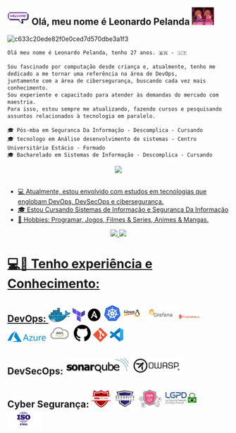 ## <a target="_blank" rel="noopener noreferrer" href="/assets//welcomeglitch.gif"><img src="/assets//welcomeglitch.gif" width="50px" style="max-width: 100%;"></a> Olá, meu nome é Leonardo Pelanda <img height="40" src="/assets/OshiNoKo.gif"/>

![c633c20ede82f0e0ced7d570dbe3a1f3](https://user-images.githubusercontent.com/70382532/138322189-2db8df52-9dcb-40a0-88a8-c365466bd33d.gif)

```
Olá meu nome é Leonardo Pelanda, tenho 27 anos. 🇧🇷 - 🇮🇹

Sou fascinado por computação desde criança e, atualmente, tenho me dedicado a me tornar uma referência na área de DevOps,
juntamente com a área de cibersegurança, buscando cada vez mais conhecimento.
Sou experiente e capacitado para atender às demandas do mercado com maestria.
Para isso, estou sempre me atualizando, fazendo cursos e pesquisando assuntos relacionados à tecnologia em paralelo.

🎓 Pós-mba em Seguranca Da Informação - Descomplica - Cursando
🎓 tecnologo em Análise desenvolvimento de sistemas - Centro Universitário Estácio - Formado
🎓 Bacharelado em Sistemas de Informação - Descomplica - Cursando
```

<div align="center">
  <a href="https://www.linkedin.com/in/leonardoapelanda/" target="_blank">
    <img src="https://img.shields.io/badge/-LinkedIn-%230077B5?style=for-the-badge&logo=linkedin&logoColor=white" target="_blank">
</div>
    
##
    
- :computer: Atualmente, estou envolvido com estudos em tecnologias que englobam DevOps, DevSecOps e cibersegurança.
- :mortar_board: Estou Cursando Sistemas de Informação e Seguranca Da Informação
- 🔎 Hobbies: Programar, Jogos, Filmes & Series, Animes & Mangas.

<div align="center">
  <img height="180em" src="https://github-readme-stats-wheat-two-53.vercel.app/api/top-langs/?username=Leonardo-009&theme=neon&hide_border=false&include_all_commits=false&count_private=false&layout=compact"/>
  <img height="180em" src="https://github-readme-stats-wheat-two-53.vercel.app/api?username=Leonardo-009&theme=neon&hide_border=false&include_all_commits=false&count_private=false"/>
</div>

##

 # 💻💼 Tenho experiência e Conhecimento:

## DevOps: <a title="Docker"><img src="/assets/docker.png" /></a>  <a title="Terraform"><img src="/assets/terraform.png" /></a>  <a title="Ansible"><img src="/assets/ansible.png" /></a>   <a title="GitHub"><img height="40" src="/assets/kubernetes.png" /></a>  <a title="GitHub"><img height="40" src="/assets/linux.png" /></a>  <a title="GitHub"><img  height="40" src="/assets/Grafana.png" /></a>  <a title="GitHub"><img height="25" src="/assets/prometheus.png" /></a>  <a title="GitHub"><img height="25" src="/assets/Azure.png" /></a>  <a title="GitHub"><img height="40" src="/assets/aws.png" /></a>  <a title="GitHub"><img height="40" src="/assets/github.png" /></a>  <a title="Git"><img src="/assets/git.png" /></a> <a title="Visual Studio Code"><img src="/assets/vscode.png" /></a>

## DevSecOps: <a title="sonarqube"><img height="40" src="/assets/sonarqube.png" /></a> <a title="OWASP"><img height="40" src="/assets/OWASP.png" /></a>

## Cyber Segurança: <a title="red-team"><img height="40" src="/assets/red-team.png" /></a> <a title="blue-team"><img height="40" src="/assets/blue-team.png" /></a> <a title="SIEM"><img height="40" src="/assets/siem.png" /></a> <a title="LGPD"><img height="40" src="/assets/LGPD.png" /></a> <a title="ISO2001"><img height="40" src="/assets/ISO-27001.png" /></a>
